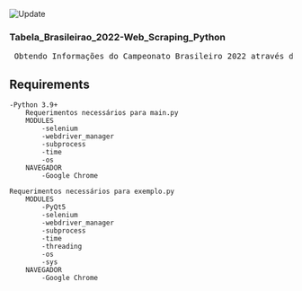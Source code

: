 ![Update](https://img.shields.io/badge/update%20data-Dezember%202022-green)
### Tabela_Brasileirao_2022-Web_Scraping_Python
<pre>
 Obtendo Informações do Campeonato Brasileiro 2022 através de Web Scraping com finalidade de aprendizado.
</pre>
## Requirements
    -Python 3.9+
        Requerimentos necessários para main.py
        MODULES
            -selenium
            -webdriver_manager
            -subprocess
            -time
            -os
        NAVEGADOR
            -Google Chrome

    Requerimentos necessários para exemplo.py
        MODULES
            -PyQt5
            -selenium
            -webdriver_manager
            -subprocess
            -time
            -threading
            -os
            -sys
        NAVEGADOR
            -Google Chrome